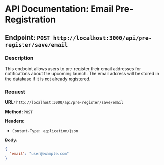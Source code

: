 # API Documentation: Email Pre-Registration

## Endpoint: `POST http://localhost:3000/api/pre-register/save/email`

### Description

This endpoint allows users to pre-register their email addresses for notifications about the upcoming launch. The email address will be stored in the database if it is not already registered.

### Request

**URL:** `http://localhost:3000/api/pre-register/save/email`

**Method:** `POST`

**Headers:**

- `Content-Type: application/json`

**Body:**

```json
{
  "email": "user@example.com"
}
```
